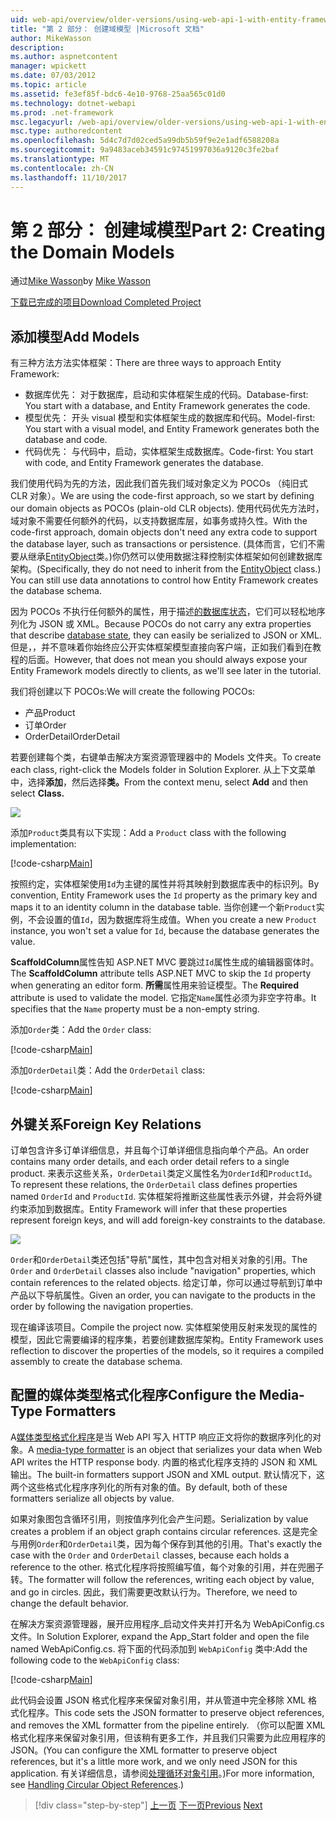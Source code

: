 ```yaml
---
uid: web-api/overview/older-versions/using-web-api-1-with-entity-framework-5/using-web-api-with-entity-framework-part-2
title: "第 2 部分： 创建域模型 |Microsoft 文档"
author: MikeWasson
description: 
ms.author: aspnetcontent
manager: wpickett
ms.date: 07/03/2012
ms.topic: article
ms.assetid: fe3ef85f-bdc6-4e10-9768-25aa565c01d0
ms.technology: dotnet-webapi
ms.prod: .net-framework
msc.legacyurl: /web-api/overview/older-versions/using-web-api-1-with-entity-framework-5/using-web-api-with-entity-framework-part-2
msc.type: authoredcontent
ms.openlocfilehash: 5d4c7d7d02ced5a99db5b59f9e2e1adf6588208a
ms.sourcegitcommit: 9a9483aceb34591c97451997036a9120c3fe2baf
ms.translationtype: MT
ms.contentlocale: zh-CN
ms.lasthandoff: 11/10/2017
---
```

<a name="part-2-creating-the-domain-models"></a><span data-ttu-id="6cd94-102">第 2 部分： 创建域模型</span><span class="sxs-lookup"><span data-stu-id="6cd94-102">Part 2: Creating the Domain Models</span></span>
====================
<span data-ttu-id="6cd94-103">通过[Mike Wasson](https://github.com/MikeWasson)</span><span class="sxs-lookup"><span data-stu-id="6cd94-103">by [Mike Wasson](https://github.com/MikeWasson)</span></span>

[<span data-ttu-id="6cd94-104">下载已完成的项目</span><span class="sxs-lookup"><span data-stu-id="6cd94-104">Download Completed Project</span></span>](http://code.msdn.microsoft.com/ASP-NET-Web-API-with-afa30545)

## <a name="add-models"></a><span data-ttu-id="6cd94-105">添加模型</span><span class="sxs-lookup"><span data-stu-id="6cd94-105">Add Models</span></span>

<span data-ttu-id="6cd94-106">有三种方法方法实体框架：</span><span class="sxs-lookup"><span data-stu-id="6cd94-106">There are three ways to approach Entity Framework:</span></span>

- <span data-ttu-id="6cd94-107">数据库优先： 对于数据库，启动和实体框架生成的代码。</span><span class="sxs-lookup"><span data-stu-id="6cd94-107">Database-first: You start with a database, and Entity Framework generates the code.</span></span>
- <span data-ttu-id="6cd94-108">模型优先： 开头 visual 模型和实体框架生成的数据库和代码。</span><span class="sxs-lookup"><span data-stu-id="6cd94-108">Model-first: You start with a visual model, and Entity Framework generates both the database and code.</span></span>
- <span data-ttu-id="6cd94-109">代码优先： 与代码中，启动，实体框架生成数据库。</span><span class="sxs-lookup"><span data-stu-id="6cd94-109">Code-first: You start with code, and Entity Framework generates the database.</span></span>

<span data-ttu-id="6cd94-110">我们使用代码为先的方法，因此我们首先我们域对象定义为 POCOs （纯旧式 CLR 对象）。</span><span class="sxs-lookup"><span data-stu-id="6cd94-110">We are using the code-first approach, so we start by defining our domain objects as POCOs (plain-old CLR objects).</span></span> <span data-ttu-id="6cd94-111">使用代码优先方法时，域对象不需要任何额外的代码，以支持数据库层，如事务或持久性。</span><span class="sxs-lookup"><span data-stu-id="6cd94-111">With the code-first approach, domain objects don't need any extra code to support the database layer, such as transactions or persistence.</span></span> <span data-ttu-id="6cd94-112">(具体而言，它们不需要从继承[EntityObject](https://msdn.microsoft.com/en-us/library/system.data.objects.dataclasses.entityobject.aspx)类。)你仍然可以使用数据注释控制实体框架如何创建数据库架构。</span><span class="sxs-lookup"><span data-stu-id="6cd94-112">(Specifically, they do not need to inherit from the [EntityObject](https://msdn.microsoft.com/en-us/library/system.data.objects.dataclasses.entityobject.aspx) class.) You can still use data annotations to control how Entity Framework creates the database schema.</span></span>

<span data-ttu-id="6cd94-113">因为 POCOs 不执行任何额外的属性，用于描述[的数据库状态](https://msdn.microsoft.com/en-us/library/system.data.entitystate.aspx)，它们可以轻松地序列化为 JSON 或 XML。</span><span class="sxs-lookup"><span data-stu-id="6cd94-113">Because POCOs do not carry any extra properties that describe [database state](https://msdn.microsoft.com/en-us/library/system.data.entitystate.aspx), they can easily be serialized to JSON or XML.</span></span> <span data-ttu-id="6cd94-114">但是，，并不意味着你始终应公开实体框架模型直接向客户端，正如我们看到在教程的后面。</span><span class="sxs-lookup"><span data-stu-id="6cd94-114">However, that does not mean you should always expose your Entity Framework models directly to clients, as we'll see later in the tutorial.</span></span>

<span data-ttu-id="6cd94-115">我们将创建以下 POCOs:</span><span class="sxs-lookup"><span data-stu-id="6cd94-115">We will create the following POCOs:</span></span>

- <span data-ttu-id="6cd94-116">产品</span><span class="sxs-lookup"><span data-stu-id="6cd94-116">Product</span></span>
- <span data-ttu-id="6cd94-117">订单</span><span class="sxs-lookup"><span data-stu-id="6cd94-117">Order</span></span>
- <span data-ttu-id="6cd94-118">OrderDetail</span><span class="sxs-lookup"><span data-stu-id="6cd94-118">OrderDetail</span></span>

<span data-ttu-id="6cd94-119">若要创建每个类，右键单击解决方案资源管理器中的 Models 文件夹。</span><span class="sxs-lookup"><span data-stu-id="6cd94-119">To create each class, right-click the Models folder in Solution Explorer.</span></span> <span data-ttu-id="6cd94-120">从上下文菜单中，选择**添加**，然后选择**类。**</span><span class="sxs-lookup"><span data-stu-id="6cd94-120">From the context menu, select **Add** and then select **Class.**</span></span>

![](using-web-api-with-entity-framework-part-2/_static/image1.png)

<span data-ttu-id="6cd94-121">添加`Product`类具有以下实现：</span><span class="sxs-lookup"><span data-stu-id="6cd94-121">Add a `Product` class with the following implementation:</span></span>

[!code-csharp[Main](using-web-api-with-entity-framework-part-2/samples/sample1.cs)]

<span data-ttu-id="6cd94-122">按照约定，实体框架使用`Id`为主键的属性并将其映射到数据库表中的标识列。</span><span class="sxs-lookup"><span data-stu-id="6cd94-122">By convention, Entity Framework uses the `Id` property as the primary key and maps it to an identity column in the database table.</span></span> <span data-ttu-id="6cd94-123">当你创建一个新`Product`实例，不会设置的值`Id`，因为数据库将生成值。</span><span class="sxs-lookup"><span data-stu-id="6cd94-123">When you create a new `Product` instance, you won't set a value for `Id`, because the database generates the value.</span></span>

<span data-ttu-id="6cd94-124">**ScaffoldColumn**属性告知 ASP.NET MVC 要跳过`Id`属性生成的编辑器窗体时。</span><span class="sxs-lookup"><span data-stu-id="6cd94-124">The **ScaffoldColumn** attribute tells ASP.NET MVC to skip the `Id` property when generating an editor form.</span></span> <span data-ttu-id="6cd94-125">**所需**属性用来验证模型。</span><span class="sxs-lookup"><span data-stu-id="6cd94-125">The **Required** attribute is used to validate the model.</span></span> <span data-ttu-id="6cd94-126">它指定`Name`属性必须为非空字符串。</span><span class="sxs-lookup"><span data-stu-id="6cd94-126">It specifies that the `Name` property must be a non-empty string.</span></span>

<span data-ttu-id="6cd94-127">添加`Order`类：</span><span class="sxs-lookup"><span data-stu-id="6cd94-127">Add the `Order` class:</span></span>

[!code-csharp[Main](using-web-api-with-entity-framework-part-2/samples/sample2.cs)]

<span data-ttu-id="6cd94-128">添加`OrderDetail`类：</span><span class="sxs-lookup"><span data-stu-id="6cd94-128">Add the `OrderDetail` class:</span></span>

[!code-csharp[Main](using-web-api-with-entity-framework-part-2/samples/sample3.cs)]

## <a name="foreign-key-relations"></a><span data-ttu-id="6cd94-129">外键关系</span><span class="sxs-lookup"><span data-stu-id="6cd94-129">Foreign Key Relations</span></span>

<span data-ttu-id="6cd94-130">订单包含许多订单详细信息，并且每个订单详细信息指向单个产品。</span><span class="sxs-lookup"><span data-stu-id="6cd94-130">An order contains many order details, and each order detail refers to a single product.</span></span> <span data-ttu-id="6cd94-131">来表示这些关系，`OrderDetail`类定义属性名为`OrderId`和`ProductId`。</span><span class="sxs-lookup"><span data-stu-id="6cd94-131">To represent these relations, the `OrderDetail` class defines properties named `OrderId` and `ProductId`.</span></span> <span data-ttu-id="6cd94-132">实体框架将推断这些属性表示外键，并会将外键约束添加到数据库。</span><span class="sxs-lookup"><span data-stu-id="6cd94-132">Entity Framework will infer that these properties represent foreign keys, and will add foreign-key constraints to the database.</span></span>

![](using-web-api-with-entity-framework-part-2/_static/image2.png)

<span data-ttu-id="6cd94-133">`Order`和`OrderDetail`类还包括"导航"属性，其中包含对相关对象的引用。</span><span class="sxs-lookup"><span data-stu-id="6cd94-133">The `Order` and `OrderDetail` classes also include "navigation" properties, which contain references to the related objects.</span></span> <span data-ttu-id="6cd94-134">给定订单，你可以通过导航到订单中产品以下导航属性。</span><span class="sxs-lookup"><span data-stu-id="6cd94-134">Given an order, you can navigate to the products in the order by following the navigation properties.</span></span>

<span data-ttu-id="6cd94-135">现在编译该项目。</span><span class="sxs-lookup"><span data-stu-id="6cd94-135">Compile the project now.</span></span> <span data-ttu-id="6cd94-136">实体框架使用反射来发现的属性的模型，因此它需要编译的程序集，若要创建数据库架构。</span><span class="sxs-lookup"><span data-stu-id="6cd94-136">Entity Framework uses reflection to discover the properties of the models, so it requires a compiled assembly to create the database schema.</span></span>

## <a name="configure-the-media-type-formatters"></a><span data-ttu-id="6cd94-137">配置的媒体类型格式化程序</span><span class="sxs-lookup"><span data-stu-id="6cd94-137">Configure the Media-Type Formatters</span></span>

<span data-ttu-id="6cd94-138">A[媒体类型格式化程序](../../formats-and-model-binding/media-formatters.md)是当 Web API 写入 HTTP 响应正文将你的数据序列化的对象。</span><span class="sxs-lookup"><span data-stu-id="6cd94-138">A [media-type formatter](../../formats-and-model-binding/media-formatters.md) is an object that serializes your data when Web API writes the HTTP response body.</span></span> <span data-ttu-id="6cd94-139">内置的格式化程序支持的 JSON 和 XML 输出。</span><span class="sxs-lookup"><span data-stu-id="6cd94-139">The built-in formatters support JSON and XML output.</span></span> <span data-ttu-id="6cd94-140">默认情况下，这两个这些格式化程序序列化的所有对象的值。</span><span class="sxs-lookup"><span data-stu-id="6cd94-140">By default, both of these formatters serialize all objects by value.</span></span>

<span data-ttu-id="6cd94-141">如果对象图包含循环引用，则按值序列化会产生问题。</span><span class="sxs-lookup"><span data-stu-id="6cd94-141">Serialization by value creates a problem if an object graph contains circular references.</span></span> <span data-ttu-id="6cd94-142">这是完全与用例`Order`和`OrderDetail`类，因为每个保存到其他的引用。</span><span class="sxs-lookup"><span data-stu-id="6cd94-142">That's exactly the case with the `Order` and `OrderDetail` classes, because each holds a reference to the other.</span></span> <span data-ttu-id="6cd94-143">格式化程序将按照编写值，每个对象的引用，并在兜圈子转。</span><span class="sxs-lookup"><span data-stu-id="6cd94-143">The formatter will follow the references, writing each object by value, and go in circles.</span></span> <span data-ttu-id="6cd94-144">因此，我们需要更改默认行为。</span><span class="sxs-lookup"><span data-stu-id="6cd94-144">Therefore, we need to change the default behavior.</span></span>

<span data-ttu-id="6cd94-145">在解决方案资源管理器，展开应用程序\_启动文件夹并打开名为 WebApiConfig.cs 文件。</span><span class="sxs-lookup"><span data-stu-id="6cd94-145">In Solution Explorer, expand the App\_Start folder and open the file named WebApiConfig.cs.</span></span> <span data-ttu-id="6cd94-146">将下面的代码添加到 `WebApiConfig` 类中:</span><span class="sxs-lookup"><span data-stu-id="6cd94-146">Add the following code to the `WebApiConfig` class:</span></span>

[!code-csharp[Main](using-web-api-with-entity-framework-part-2/samples/sample4.cs?highlight=11)]

<span data-ttu-id="6cd94-147">此代码会设置 JSON 格式化程序来保留对象引用，并从管道中完全移除 XML 格式化程序。</span><span class="sxs-lookup"><span data-stu-id="6cd94-147">This code sets the JSON formatter to preserve object references, and removes the XML formatter from the pipeline entirely.</span></span> <span data-ttu-id="6cd94-148">（你可以配置 XML 格式化程序来保留对象引用，但该稍有更多工作，并且我们只需要为此应用程序的 JSON。</span><span class="sxs-lookup"><span data-stu-id="6cd94-148">(You can configure the XML formatter to preserve object references, but it's a little more work, and we only need JSON for this application.</span></span> <span data-ttu-id="6cd94-149">有关详细信息，请参阅[处理循环对象引用](../../formats-and-model-binding/json-and-xml-serialization.md#handling_circular_object_references)。)</span><span class="sxs-lookup"><span data-stu-id="6cd94-149">For more information, see [Handling Circular Object References](../../formats-and-model-binding/json-and-xml-serialization.md#handling_circular_object_references).)</span></span>

>[!div class="step-by-step"]
<span data-ttu-id="6cd94-150">[上一页](using-web-api-with-entity-framework-part-1.md)
[下一页](using-web-api-with-entity-framework-part-3.md)</span><span class="sxs-lookup"><span data-stu-id="6cd94-150">[Previous](using-web-api-with-entity-framework-part-1.md)
[Next](using-web-api-with-entity-framework-part-3.md)</span></span>
